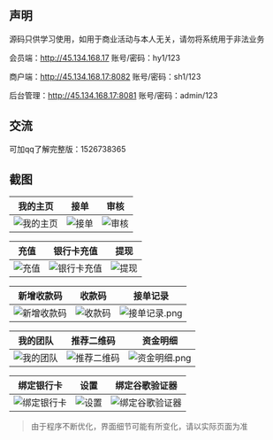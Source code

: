 ## 声明

源码只供学习使用，如用于商业活动与本人无关，请勿将系统用于非法业务


会员端：http://45.134.168.17
账号/密码：hy1/123

商户端：http://45.134.168.17:8082
账号/密码：sh1/123

后台管理：http://45.134.168.17:8081
账号/密码：admin/123


## 交流
可加qq了解完整版：1526738365

## 截图

| 我的主页 | 接单 | 审核 |
| :------: | :------: | :------: |
| ![我的主页](https://www.helloimg.com/images/2020/07/04/zhuye0571d3deb42c329a.png) | ![接单](https://www.helloimg.com/images/2020/07/04/jiedanff4507ddc8060159.png) | ![审核](https://www.helloimg.com/images/2020/07/04/shenhed5871c193be4ad27.png) |

| 充值 | 银行卡充值 | 提现 |
| :------: | :------: | :------: |
| ![充值](https://www.helloimg.com/images/2020/07/04/chongzhid4335c11c4d1a9ca.png) | ![银行卡充值](https://www.helloimg.com/images/2020/07/04/chongzhi25930941f32ff6092.png) | ![提现](https://www.helloimg.com/images/2020/07/04/tixian5e7af1f628d8aa3d.png) |

| 新增收款码 | 收款码 | 接单记录 |
| :------: | :------: | :------: |
| ![新增收款码](https://www.helloimg.com/images/2020/07/04/shoukuanma28dc808edbf09fde0.png) | ![收款码](https://www.helloimg.com/images/2020/07/04/shoukuanmab9aa3e848741d748.png) | ![接单记录.png](https://www.helloimg.com/images/2020/07/04/jiedanjilu1023cd84c28f948a.png) |

| 我的团队 | 推荐二维码 | 资金明细 |
| :------: | :------: | :------: |
| ![我的团队](https://www.helloimg.com/images/2020/07/04/wodetuanduic3a8b20e0785519f.png) | ![推荐二维码](https://www.helloimg.com/images/2020/07/04/tuijianerweimaaef82b994e844786.png) | ![资金明细.png](https://www.helloimg.com/images/2020/07/04/zijinmingxi1710d467bc8f0e3b.png) |

| 绑定银行卡 | 设置 | 绑定谷歌验证器 |
| :------: | :------: | :------: |
| ![绑定银行卡](https://www.helloimg.com/images/2020/07/04/yinhangkabf2c635aa2f7ce3f.png) | ![设置](https://www.helloimg.com/images/2020/07/04/shezhib64ce9211a314897.png) | ![绑定谷歌验证器](https://www.helloimg.com/images/2020/07/04/gugeyanzhengma51eedc1f002e1572.png) |


> 由于程序不断优化，界面细节可能有所变化，请以实际页面为准
